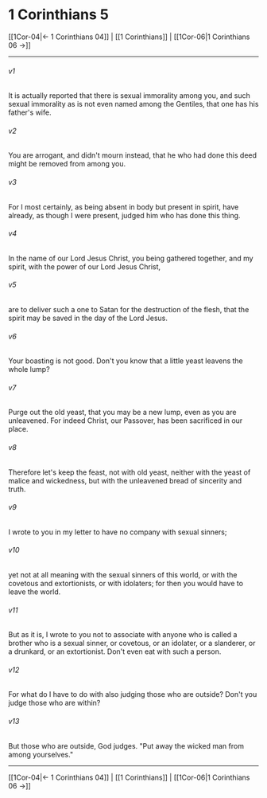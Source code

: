 # 1 Corinthians 5

[[1Cor-04|← 1 Corinthians 04]] | [[1 Corinthians]] | [[1Cor-06|1 Corinthians 06 →]]
***



###### v1 
It is actually reported that there is sexual immorality among you, and such sexual immorality as is not even named among the Gentiles, that one has his father's wife. 

###### v2 
You are arrogant, and didn't mourn instead, that he who had done this deed might be removed from among you. 

###### v3 
For I most certainly, as being absent in body but present in spirit, have already, as though I were present, judged him who has done this thing. 

###### v4 
In the name of our Lord Jesus Christ, you being gathered together, and my spirit, with the power of our Lord Jesus Christ, 

###### v5 
are to deliver such a one to Satan for the destruction of the flesh, that the spirit may be saved in the day of the Lord Jesus. 

###### v6 
Your boasting is not good. Don't you know that a little yeast leavens the whole lump? 

###### v7 
Purge out the old yeast, that you may be a new lump, even as you are unleavened. For indeed Christ, our Passover, has been sacrificed in our place. 

###### v8 
Therefore let's keep the feast, not with old yeast, neither with the yeast of malice and wickedness, but with the unleavened bread of sincerity and truth. 

###### v9 
I wrote to you in my letter to have no company with sexual sinners; 

###### v10 
yet not at all meaning with the sexual sinners of this world, or with the covetous and extortionists, or with idolaters; for then you would have to leave the world. 

###### v11 
But as it is, I wrote to you not to associate with anyone who is called a brother who is a sexual sinner, or covetous, or an idolater, or a slanderer, or a drunkard, or an extortionist. Don't even eat with such a person. 

###### v12 
For what do I have to do with also judging those who are outside? Don't you judge those who are within? 

###### v13 
But those who are outside, God judges. "Put away the wicked man from among yourselves."

***
[[1Cor-04|← 1 Corinthians 04]] | [[1 Corinthians]] | [[1Cor-06|1 Corinthians 06 →]]
